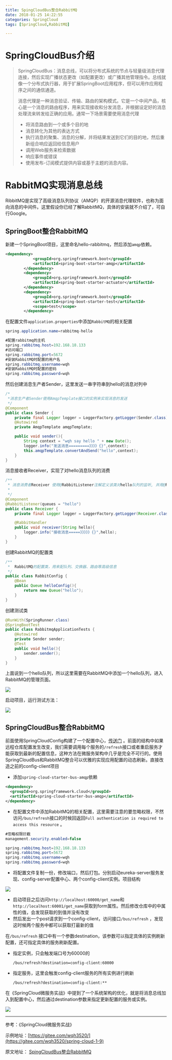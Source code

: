 ```yaml
---
title: SpingCloudBus整合RabbitMQ
date: 2018-01-25 14:22:55
categories: SpringCloud
tags: [SpringCloud,RabbitMQ]

---
```


# SpringCloudBus介绍

> SpringCloudBus：消息总线，可以将分布式系统的节点与轻量级消息代理连接，然后实现广播状态更改（如配置更改）或广播其他管理指令。总线就像一个分布式执行器，用于扩展SpringBoot应用程序，但可以用作应用程序之间的通信通道。
>
> 消息代理是一种消息验证、传输、路由的架构模式。它是一个中间产品，核心是一个消息的路由程序，用来实现接收和分发消息，并根据设定好的消息处理流来转发给正确的应用。通常一下场景需要使用消息代理<!--more-->
>
> - 将消息路由到一个或多个目的地
> - 消息转化为其他的表达方式
> - 执行消息的聚集、消息的分解，并将结果发送到它们的目的地，然后重新组合响应返回给信息用户
> - 调用Web服务来检索数据
> - 响应事件或错误
> - 使用发布-订阅模式提供内容或基于主题的消息内容。

# RabbitMQ实现消息总线

RibbitMQ是实现了高级消息队列协议（AMQP）的开源消息代理软件，也称为面向消息的中间件。这里假设你已经了解RabbitMQ，具体的安装就不介绍了，可自行Google。

## SpringBoot整合RabbitMQ

新建一个SpringBoot项目，这里命名hello-rabbitmq，然后添加`amqp`依赖。

```xml
<dependency>
			<groupId>org.springframework.boot</groupId>
			<artifactId>spring-boot-starter-amqp</artifactId>
		</dependency>
		<dependency>
			<groupId>org.springframework.boot</groupId>
			<artifactId>spring-boot-starter-actuator</artifactId>
		</dependency>
		<dependency>
			<groupId>org.springframework.boot</groupId>
			<artifactId>spring-boot-starter-test</artifactId>
			<scope>test</scope>
		</dependency>
```

在配置文件`application.properties`中添加`RabbitMQ`的相关配置

```java
spring.application.name=rabbitmq-hello

#配置rabbitmq的主机
spring.rabbitmq.host=192.168.18.133
#访问端口
spring.rabbitmq.port=5672
#安装RabbitMQ时配置的用户名
spring.rabbitmq.username=wqh
#安装RabbitMQ时配置的密码
spring.rabbitmq.password=wqh
```

然后创建消息生产者Sender，这里发送一串字符串到hello的消息对列中

```java
/*
 *消息生产者Sender使用AmqpTemplate接口的实例来实现消息的发送
 */
@Component
public class Sender {
    private final Logger logger = LoggerFactory.getLogger(Sender.class);
    @Autowired
    private AmqpTemplate amqpTemplate;

    public void sender(){
        String context = "wqh say hello " + new Date();
        logger.info("发送消息=========》》》》{}",context);
        this.amqpTemplate.convertAndSend("hello",context);
    }
}
```

消息接收者Receiver，实现了对hello消息队列的消费

```java
/**
 * 消息消费者Receiver 使用@RabbitListener注解定义该类对hello队列的监听, 并用@RabbitHandler 注解来指定对消息的处理方法
 *
 */
@Component
@RabbitListener(queues = "hello")
public class Receiver {
    private final Logger logger = LoggerFactory.getLogger(Receiver.class);

    @RabbitHandler
    public void receiver(String hello){
        logger.info("接收消息=====》》》》》{}",hello);
    }
}
```

创建RabbitMQ的配置类

```java
/**
 *  RabbitMQ的配置类，用来配队列、交换器、路由等高级信息
 */
public class RabbitConfig {
    @Bean
    public Queue helloConfig(){
        return new Queue("hello");
    }
}
```

创建测试类

```java
@RunWith(SpringRunner.class)
@SpringBootTest
public class RabbitmqApplicationTests {
	@Autowired
	private Sender sender;
	@Test
	public void hello(){
		sender.sender();
	}
}
```

上面说到一个hello队列，所以这里需要在RabbitMQ中添加一个hello队列，进入RabbitMQ的管理页面。

![](http://oy09glbzm.bkt.clouddn.com/18-1-24/84351839.jpg?imageView2/0/q/75|watermark/2/text/d2FucWhibG9nLnRvcA==/font/5a6L5L2T/fontsize/300/fill/IzJDMUJFRQ==/dissolve/100/gravity/SouthEast/dx/10/dy/10)

启动项目，运行测试方法：

![](http://oy09glbzm.bkt.clouddn.com/18-1-24/73497814.jpg?imageView2/0/q/75|watermark/2/text/d2FucWhibG9nLnRvcA==/font/5a6L5L2T/fontsize/300/fill/IzJDMUJFRQ==/dissolve/100/gravity/SouthEast/dx/10/dy/10)

## SpringCloudBus整合RabbitMQ

前面使用SpringCloudConfig构建了一个配置中心，[传送门](http://www.wanqhblog.top/2018/01/19/SpringCloudConfig/)  。前面的结构中如果远程仓库配置发生改变，我们需要调用每个服务的`/refresh`接口或者重启服务才能获取到最新的配置信息，这种方法在微服务架构中几乎是完全不可行的。使用SpringCloudBus和RabbitMQ整合可以优雅的实现应用配置的动态刷新。直接改造之前的config-client项目

- 添加`spring-cloud-starter-bus-amqp`依赖

```xml
<dependency>
  <groupId>org.springframework.cloud</groupId>
  <artifactId>spring-cloud-starter-bus-amqp</artifactId>
</dependency>
```

- 在配置文件中添加RabbitMQ的相关配置，这里需要注意的要忽略权限，不然访问`/bus/refresh`接口的时候回返回`Full authentication is required to access this resource` 。

```java
#忽略权限拦截
management.security.enabled=false

spring.rabbitmq.host=192.168.18.133
spring.rabbitmq.port=5672
spring.rabbitmq.username=wqh
spring.rabbitmq.password=wqh
```

- 将配置文件复制一份，修改端口，然后打包。分别启动eureka-server服务发现、config-server配置中心、两个config-client实例。项目结构

![](http://oy09glbzm.bkt.clouddn.com/18-1-24/99612148.jpg?imageView2/0/q/75|watermark/2/text/d2FucWhibG9nLnRvcA==/font/5a6L5L2T/fontsize/300/fill/IzJDMUJFRQ==/dissolve/100/gravity/SouthEast/dx/10/dy/10)

- 启动项目之后访问`http://localhost:60000/get_name`和`http://localhost:60001/get_name`获取到form属性。然后修改仓库中的中属性的值，会发现获取的到值并没有改变
- 然后发出一个post请求到一个config-client，访问接口`/bus/refresh` ，发现这时候两个服务中都可以获取打最新的值

在`/bus/refresh` 接口中有一个参数destination，该参数可以指定具体的实例刷新配置，还可指定具体的服务刷新配置。

- 指定实例，只会触发端口号为60000的

  ```
  /bus/refresh?destination=config-client:60000
  ```

- 指定服务，这里会触发config-client服务的所有实例进行刷新

  ```
  /bus/refresh?destination=config-client:**
  ```

在《SpringCloud微服务实战》中提到了一个系统架构的优化，就是将消息总线加入到配置中心，然后通过destination参数来指定更新配置的服务或实例。

![](http://oy09glbzm.bkt.clouddn.com/18-1-24/87259611.jpg-blog)

------

参考：《SpringCloud微服务实战》

示例地址：[https://gitee.com/wqh3520/](https://gitee.com/wqh3520/spring-cloud-1-9)

原文地址： [SpingCloudBus整合RabbitMQ](http://www.wanqhblog.top/2018/01/24/SpingCLoudBusRabbitMQ/)